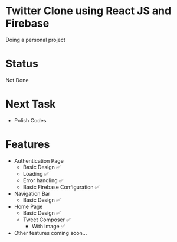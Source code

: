 
# Twitter Clone using React JS and Firebase

Doing a personal project



# Status
Not Done

###


# Next Task
<ul>
  <li>Polish Codes</li>
</ul>

# Features

<ul>
  <li>
    Authentication Page 
      <ul>
        <li>
          Basic Design ✅
        </li>
        <li>
            Loading ✅
        </li>
        <li>
            Error handling ✅
        </li>
        <li>
            Basic Firebase Configuration ✅
        </li>
      </ul>
  </li>
  <li>
    Navigation Bar
      <ul>
        <li>
            Basic Design ✅
        </li>
      </ul>
  </li>
  <li>
    Home Page
      <ul>
        <li>
            Basic Design ✅
        </li>
        <li>
            Tweet Composer ✅
            <ul>
              <li>With image ✅</li>
            </ul>
        </li>
      </ul>
  </li>
  <li>Other features coming soon...</li>
</ul>


